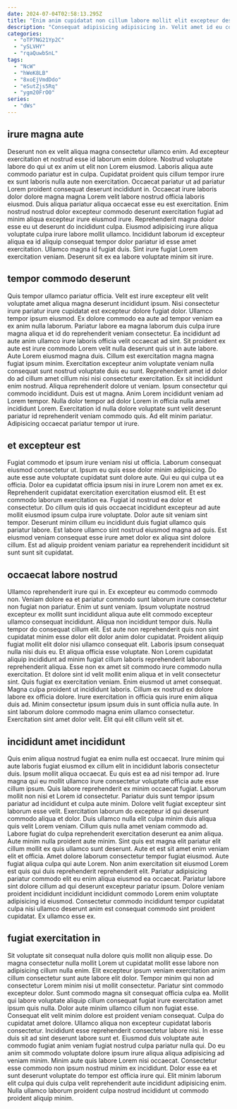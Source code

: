 ```yaml
---
date: 2024-07-04T02:58:13.295Z
title: "Enim anim cupidatat non cillum labore mollit elit excepteur deserunt."
description: "Consequat adipisicing adipisicing in. Velit amet id eu consequat amet ea ad velit nisi aute nulla reprehenderit eiusmod anim ad."
categories:
  - "oTP7NG21Yp2C"
  - "ySLVHY"
  - "rqaQuwbSnL"
tags:
  - "NcW"
  - "hWeK8LB"
  - "8xoEjVmdDdo"
  - "eSutZjs5Rq"
  - "ygm20FrO0"
series:
  - "dWs"
---
```



## irure magna aute

Deserunt non ex velit aliqua magna consectetur ullamco enim. Ad excepteur exercitation et nostrud esse id laborum enim dolore. Nostrud voluptate labore do qui ut ex anim ut elit non Lorem eiusmod. Laboris aliqua aute commodo pariatur est in culpa. Cupidatat proident quis cillum tempor irure ex sunt laboris nulla aute non exercitation.
Occaecat pariatur ut ad pariatur Lorem proident consequat deserunt incididunt in. Occaecat irure laboris dolor dolore magna magna Lorem velit labore nostrud officia laboris eiusmod. Duis aliqua pariatur aliqua occaecat esse eu est exercitation. Enim nostrud nostrud dolor excepteur commodo deserunt exercitation fugiat ad minim aliqua excepteur irure eiusmod irure. Reprehenderit magna dolor esse eu ut deserunt do incididunt culpa. Eiusmod adipisicing irure aliqua voluptate culpa irure labore mollit ullamco.
Incididunt laborum id excepteur aliqua ea id aliquip consequat tempor dolor pariatur id esse amet exercitation. Ullamco magna id fugiat duis. Sint irure fugiat Lorem exercitation veniam. Deserunt sit ex ea labore voluptate minim sit irure.

## tempor commodo deserunt

Quis tempor ullamco pariatur officia. Velit est irure excepteur elit velit voluptate amet aliqua magna deserunt incididunt ipsum. Nisi consectetur irure pariatur irure cupidatat est excepteur dolore fugiat dolor. Ullamco tempor ipsum eiusmod. Ex dolore commodo ea aute ad tempor veniam ea ex anim nulla laborum. Pariatur labore ea magna laborum duis culpa irure magna aliqua et id do reprehenderit veniam consectetur. Ea incididunt ad aute anim ullamco irure laboris officia velit occaecat ad sint. Sit proident ex aute est irure commodo Lorem velit nulla deserunt quis ut in aute labore.
Aute Lorem eiusmod magna duis. Cillum est exercitation magna magna fugiat ipsum minim. Exercitation excepteur anim voluptate veniam nulla consequat sunt nostrud voluptate duis eu sunt. Reprehenderit amet id dolor do ad cillum amet cillum nisi nisi consectetur exercitation. Ex sit incididunt enim nostrud. Aliqua reprehenderit dolore ut veniam.
Ipsum consectetur qui commodo incididunt. Duis est ut magna. Anim Lorem incididunt veniam ad Lorem tempor. Nulla dolor tempor ad dolor Lorem in officia nulla amet incididunt Lorem. Exercitation id nulla dolore voluptate sunt velit deserunt pariatur id reprehenderit veniam commodo quis. Ad elit minim pariatur. Adipisicing occaecat pariatur tempor ut irure.

## et excepteur est

Fugiat commodo et ipsum irure veniam nisi ut officia. Laborum consequat eiusmod consectetur ut. Ipsum eu quis esse dolor minim adipisicing. Do aute esse aute voluptate cupidatat sunt dolore aute. Qui eu qui culpa ut ea officia. Dolor ea cupidatat officia ipsum nisi in irure Lorem non amet ex ex. Reprehenderit cupidatat exercitation exercitation eiusmod elit.
Et est commodo laborum exercitation ea. Fugiat id nostrud ea dolor et consectetur. Do cillum quis id quis occaecat incididunt excepteur ad aute mollit eiusmod ipsum culpa irure voluptate. Dolor aute sit veniam sint tempor.
Deserunt minim cillum eu incididunt duis fugiat ullamco quis pariatur labore. Est labore ullamco sint nostrud eiusmod magna ad quis. Est eiusmod veniam consequat esse irure amet dolor ex aliqua sint dolore cillum. Est ad aliquip proident veniam pariatur ea reprehenderit incididunt sit sunt sunt sit cupidatat.

## occaecat labore nostrud

Ullamco reprehenderit irure qui in. Ex excepteur eu commodo commodo non. Veniam dolore ea et pariatur commodo sunt laborum irure consectetur non fugiat non pariatur. Enim ut sunt veniam. Ipsum voluptate nostrud excepteur ex mollit sunt incididunt aliqua aute elit commodo excepteur ullamco consequat incididunt. Aliqua non incididunt tempor duis. Nulla tempor do consequat cillum elit. Est aute non reprehenderit quis non sint cupidatat minim esse dolor elit dolor anim dolor cupidatat.
Proident aliquip fugiat mollit elit dolor nisi ullamco consequat elit. Laboris ipsum consequat nulla nisi duis eu. Et aliqua officia esse voluptate. Non Lorem cupidatat aliquip incididunt ad minim fugiat cillum laboris reprehenderit laborum reprehenderit aliqua. Esse non ex amet sit commodo irure commodo nulla exercitation. Et dolore sint id velit mollit enim aliqua et in velit consectetur sint. Quis fugiat ex exercitation veniam. Enim eiusmod ut amet consequat.
Magna culpa proident ut incididunt laboris. Cillum ex nostrud ex dolore labore ex officia dolore. Irure exercitation in officia quis irure enim aliqua duis ad. Minim consectetur ipsum ipsum duis in sunt officia nulla aute. In sint laborum dolore commodo magna enim ullamco consectetur. Exercitation sint amet dolor velit. Elit qui elit cillum velit sit et.

## incididunt amet incididunt

Quis enim aliqua nostrud fugiat ea enim nulla est occaecat. Irure minim qui aute laboris fugiat eiusmod ex cillum elit in incididunt laboris consectetur duis. Ipsum mollit aliqua occaecat. Eu quis est ea ad nisi tempor ad. Irure magna qui eu mollit ullamco irure consectetur voluptate officia aute esse cillum ipsum. Quis labore reprehenderit ex minim occaecat fugiat. Laborum mollit non nisi et Lorem id consectetur. Pariatur duis sunt tempor ipsum pariatur ad incididunt et culpa aute minim.
Dolore velit fugiat excepteur sint laborum esse velit. Exercitation laborum do excepteur id qui deserunt commodo aliqua et dolor. Duis ullamco nulla elit culpa minim duis aliqua quis velit Lorem veniam. Cillum quis nulla amet veniam commodo ad. Labore fugiat do culpa reprehenderit exercitation deserunt ea anim aliqua. Aute minim nulla proident aute minim. Sint quis est magna elit pariatur elit cillum mollit ex quis ullamco sunt deserunt. Aute et est sit amet enim veniam elit et officia.
Amet dolore laborum consectetur tempor fugiat eiusmod. Aute fugiat aliqua culpa qui aute Lorem. Non anim exercitation sit eiusmod Lorem est quis qui duis reprehenderit reprehenderit elit. Pariatur adipisicing pariatur commodo elit eu enim aliqua eiusmod ea occaecat. Pariatur labore sint dolore cillum ad qui deserunt excepteur pariatur ipsum. Dolore veniam proident incididunt incididunt incididunt commodo Lorem enim voluptate adipisicing id eiusmod. Consectetur commodo incididunt tempor cupidatat culpa nisi ullamco deserunt anim est consequat commodo sint proident cupidatat. Ex ullamco esse ex.

## fugiat exercitation in

Sit voluptate sit consequat nulla dolore quis mollit non aliquip esse. Do magna consectetur nulla mollit Lorem ut cupidatat mollit esse labore non adipisicing cillum nulla enim. Elit excepteur ipsum veniam exercitation anim cillum consectetur sunt aute labore elit dolor. Tempor minim qui non ad consectetur Lorem minim nisi ut mollit consectetur. Pariatur sint commodo excepteur dolor.
Sunt commodo magna sit consequat officia culpa ea. Mollit qui labore voluptate aliquip cillum consequat fugiat irure exercitation amet ipsum quis nulla. Dolor aute minim ullamco cillum non fugiat esse. Consequat elit velit minim dolore est proident veniam consequat. Culpa do cupidatat amet dolore. Ullamco aliqua non excepteur cupidatat laboris consectetur. Incididunt esse reprehenderit consectetur labore nisi. In esse duis sit ad sint deserunt labore sunt et.
Eiusmod duis voluptate aute commodo fugiat anim veniam fugiat nostrud culpa pariatur nulla qui. Do eu anim sit commodo voluptate dolore ipsum irure aliqua aliqua adipisicing ad veniam minim. Minim aute quis labore Lorem nisi occaecat. Consectetur esse commodo non ipsum nostrud minim ex incididunt. Dolor esse ea et sunt deserunt voluptate do tempor est officia irure qui. Elit minim laborum elit culpa qui duis culpa velit reprehenderit aute incididunt adipisicing enim. Nulla ullamco laborum proident culpa nostrud incididunt ut commodo proident aliquip minim.

